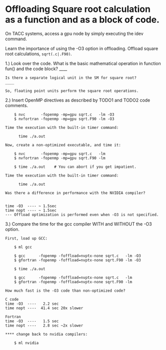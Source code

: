 # Offloading Square root calculation as a function and as a block of code.

On TACC systems, access a gpu node by simply executing the idev command.

Learn the importance of using the -O3 option in offloading.
Offload square root calculations, `sqrt(.c|.F90)`.

1.) Look over the code.
    What is the basic mathematical operation in function fun() 
    and the code block?
    ____

    Is there a separate logical unit in the SM for square root?
    ____

    So, floating point units perform the square root operations.

2.) Insert OpenMP directives as described by TODO1 and TODO2 code comments.

        $ nvc       -fopenmp -mp=gpu sqrt.c   -lm -O3
        $ nvfortran -fopenmp -mp=gpu sqrt.F90 -lm -O3

    Time the execution with the built-in timer command:

          time ./a.out

    Now, create a non-optimized executable, and time it:

        $ nvc       -fopenmp -mp=gpu sqrt.c   -lm 
        $ nvfortran -fopenmp -mp=gpu sqrt.F90 -lm 

        $ time ./a.out    # You can abort if you get impatient.

    Time the execution with the built-in timer command:

          time ./a.out

    Was there a difference in performance with the NVIDIA compiler?
     
     
    time -O3  ---- ~ 1.5sec
    time nopt ---- ~ 1.5sec
    --- Offload optimization is performed even when -O3 is not specified.

3.) Compare the time for the gcc compiler WITH and WITHOUT the -O3 option.

    First, load up GCC:

        $ ml gcc

        $ gcc      -fopenmp -foffload=nvptx-none sqrt.c   -lm -O3
        $ gfortran -fopenmp -foffload=nvptx-none sqrt.F90 -lm -O3

        $ time ./a.out

        $ gcc      -fopenmp -foffload=nvptx-none sqrt.c   -lm
        $ gfortran -fopenmp -foffload=nvptx-none sqrt.F90 -lm

    How much fast is the -O3 code than non-optimized code?
         
    C code
    time -O3  ----   2.2 sec
    time nopt ----  41.4 sec 20x slower

    Fortran
    time -O3  ----   1.5 sec
    time nopt ----   2.8 sec ~2x slower

    **** change back to nvidia compilers:

        $ ml nvidia
